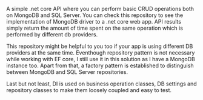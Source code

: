 A simple .net core API where you can perform basic CRUD operations both on MongoDB and SQL Server. You can check this repository to see the implementation of MongoDB driver to a .net core web app. API results simply return the amount of time spent on the same operation which is performed by different db providers.

This repository might be helpful to you too if your app is using different DB providers at the same time. Eventhough repository pattern is not necessary while working with EF core, I still use it in this solution as I have a MongoDB instance too. Apart from that, a factory pattern is established to distinguish between MongoDB and SQL Server repositories.

Last but not least, DI is used on business operation classes, DB settings and repository classes to make them loosely coupled and easy to test.
